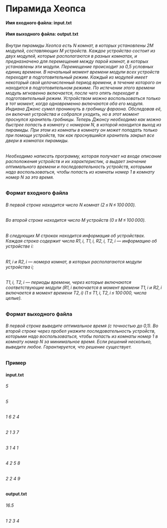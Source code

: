 <h1>Пирамида Хеопса
<h4>Имя входного файла: input.txt
<h4>Имя выходного файла: output.txt
<h6>Внутри пирамиды Хеопса есть N комнат, в которых установлены 2M модулей, составляющих M устройств. Каждое устройство состоит из двух модулей, которые располагаются в разных комнатах, и предназначено для перемещения между парой комнат, в которых установлены эти модули. Перемещение происходит за 0,5 условных единиц времени. В начальный момент времени модули всех устройств переходят в подготовительный режим. Каждый из модулей имеет некоторый свой целочисленный период времени, в течение которого он находится в подготовительном режиме. По истечении этого времени модуль мгновенно включается, после чего опять переходит в подготовительный режим. Устройством можно воспользоваться только в тот момент, когда одновременно включаются оба его модуля. Индиана Джонс сумел проникнуть в гробницу фараона. Обследовав её, он включил устройства и собрался уходить, но в этот момент проснулся хранитель гробницы. Теперь Джонсу необходимо как можно быстрее попасть в комнату с номером N, в которой находится выход из пирамиды. При этом из комнаты в комнату он может попадать только при помощи устройств, так как проснувшийся хранитель закрыл все двери в комнатах пирамиды.

<h6>Необходимо написать программу, которая получает на входе описание расположения устройств и их характеристик, а выдает значение оптимального времени и последовательность устройств, которыми надо воспользоваться, чтобы попасть из комнаты номер 1 в комнату номер N за это время.

<h3>Формат входного файла

<h6>В первой строке находится число N комнат (2 ≤ N ≤ 100 000).
<h6>Во второй строке находится число M устройств (0 ≤ M ≤ 100 000).

<h6>В следующих M строках находится информация об устройствах. Каждая строка содержит числа R1, i, T1, i, R2, i, T2, i — информацию об устройстве i:

<h6>R1, i и R2, i — номера комнат, в которых располагаются модули устройства i;
<h6>T1, i, T2, i — периоды времени, через которые включаются соответствующие модули (R1, i включается в момент времени T1, i и R2, i включается в момент времени T2, i) (1 ≤ T1, i, T2, i ≤ 100 000, числа целые).
<h3>Формат выходного файла

<h6>В первой строке выведите оптимальное время (с точностью до 0,1). Во второй строке через пробел укажите последовательность устройств, которыми надо воспользоваться, чтобы попасть из комнаты номер 1 в комнату номер N за минимальное время. Если решений несколько, выведите любое. Гарантируется, что решение существует.
<h3>Пример

<h4>input.txt	
<h6>5
<h6>5
<h6>1 6 2 4
<h6>2 1 3 7
<h6>3 1 4 1
<h6>4 2 5 8
<h6>2 2 4 9
<h4>output.txt
<h6>16.5
<h6>1 2 3 4
